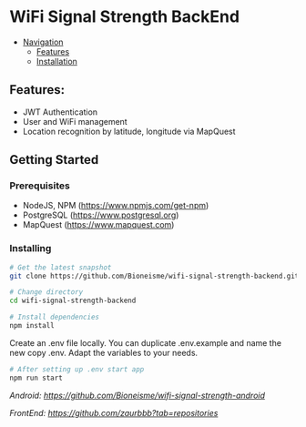 # WiFi Signal Strength BackEnd

- [Navigation](#navigation)
    - [Features](#features)
    - [Installation](#prerequisites)

## Features:
* JWT Authentication
* User and WiFi management
* Location recognition by latitude, longitude via MapQuest


## Getting Started
### Prerequisites
* NodeJS, NPM (https://www.npmjs.com/get-npm)
* PostgreSQL (https://www.postgresql.org)
* MapQuest (https://www.mapquest.com)

### Installing
```bash
# Get the latest snapshot
git clone https://github.com/Bioneisme/wifi-signal-strength-backend.git
```
``` bash
# Change directory
cd wifi-signal-strength-backend
```
``` bash
# Install dependencies
npm install
```
Create an .env file locally. You can duplicate .env.example and name the new copy .env. Adapt the variables to your needs.
``` bash
# After setting up .env start app
npm run start
```


*Android: https://github.com/Bioneisme/wifi-signal-strength-android*

*FrontEnd: https://github.com/zaurbbb?tab=repositories*
